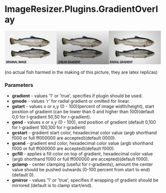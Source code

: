 ImageResizer.Plugins.GradientOverlay
====================================

![fish example](https://raw.githubusercontent.com/Geta/ImageResizer.Plugins.GradientOverlay/master/content/demo.jpg)

(no actual fish harmed in the making of this picture, they are latex replicas)

### Parameters

* **gradient** - values '1' or 'true', specifies if plugin should be used.
* **gmode** - values 'r' for radial gradient or omitted for linear.
* **gstart** - values x or x,y (0 - 100)(percent of image width/height), start position of gradient (can be lower than 0 and higher than 100)(default 0,0 for l-gradient 50,50 for r-gradient).
* **gend** - values x or x,y (0 - 100), end position of gradient (default 0,100 for l-gradient 100,100 for r-gradient)
* **gcstart** - gradient start color, hexadecimal color value (argb shorthand f000 or full ff000000 are accepted)(default 0000).
* **gcend** - gradient end color, hexadecimal color value (argb shorthand f000 or full ff000000 are accepted)(default f000).
* **gcfill** - applies a fill color on top of gradient, hexadecimal color value (argb shorthand f000 or full ff000000 are accepted)(default f000).
* **gclamp** - center clamping (useful for r-gradients), amount the center value should be pushed outwards (0-100 percent from start to end)(default 0).
* **gmirror** - values '1' or 'true', specifies if wrapping of gradient should be mirrored (default is to clamp start/end).
